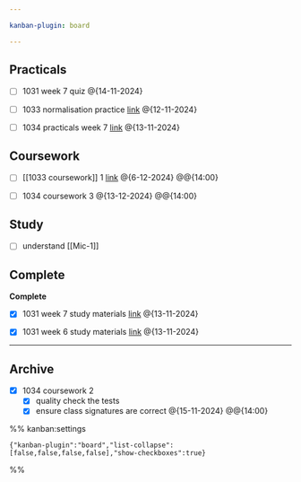 ```yaml
---

kanban-plugin: board

---
```


## Practicals

- [ ] 1031 week 7 quiz @{14-11-2024}
- [ ] 1033 normalisation practice 
	[link](https://ncl.instructure.com/courses/54984/pages/week-6-practical?module_item_id=3525477)
	@{12-11-2024}
- [ ] 1034 practicals week 7
	[link](https://ncl.instructure.com/courses/54985/pages/csc1034-practical-7-dot-1?module_item_id=3356230)
	@{13-11-2024}


## Coursework

- [ ] [[1033 coursework]] 1
	[link](https://ncl.instructure.com/courses/54984/assignments/251185)
	@{6-12-2024} @@{14:00}
- [ ] 1034 coursework 3
	@{13-12-2024} @@{14:00}


## Study

- [ ] understand [[Mic-1]]


## Complete

**Complete**
- [x] 1031 week 7 study materials 
	[link](https://ncl.instructure.com/courses/54982/pages/week-7-study-material?module_item_id=3341111)
	@{13-11-2024}
- [x] 1031 week 6 study materials 
	[link](https://ncl.instructure.com/courses/54982/pages/week-6-study-material?module_item_id=3341108)
	@{13-11-2024}


***

## Archive

- [x] 1034 coursework 2
	- [x] quality check the tests
	- [x] ensure class signatures are correct @{15-11-2024} @@{14:00}

%% kanban:settings
```
{"kanban-plugin":"board","list-collapse":[false,false,false,false],"show-checkboxes":true}
```
%%